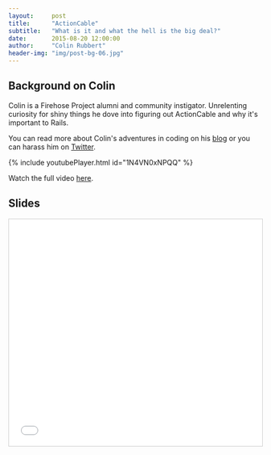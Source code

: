 ```yaml
---
layout:     post
title:      "ActionCable"
subtitle:   "What is it and what the hell is the big deal?"
date:       2015-08-20 12:00:00
author:     "Colin Rubbert"
header-img: "img/post-bg-06.jpg"
---
```


## Background on Colin

Colin is a Firehose Project alumni and community instigator. Unrelenting curiosity for shiny things he dove into figuring out ActionCable and why it's important to Rails.

You can read more about Colin's adventures in coding on his [blog](http://www.colinrubbert.com/blog)  or you can harass him on [Twitter](twitter.com/colinrubbert).

{% include youtubePlayer.html id="1N4VN0xNPQQ" %}


Watch the full video [here](https://www.youtube.com/watch?v=fk7AQFLhFTE).

## Slides

<iframe src="//www.slideshare.net/slideshow/embed_code/key/cRjsLLjSP5oNci" width="900" height="450" frameborder="0" marginwidth="0" marginheight="0" scrolling="no" style="border:1px solid #CCC; border-width:1px; margin-bottom:5px; max-width: 100%;" allowfullscreen> </iframe>
